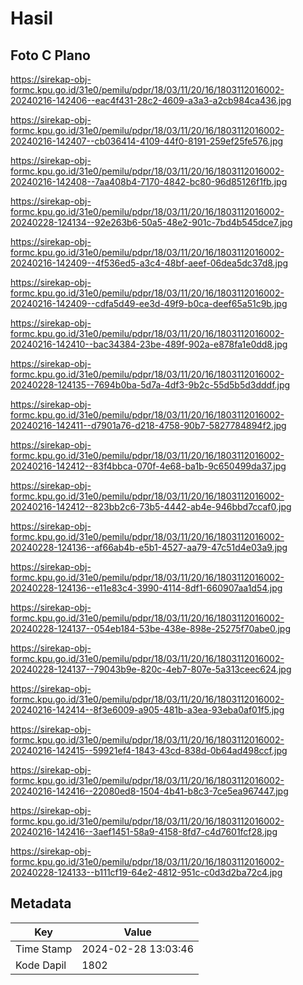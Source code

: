 # Hasil

## Foto C Plano

https://sirekap-obj-formc.kpu.go.id/31e0/pemilu/pdpr/18/03/11/20/16/1803112016002-20240216-142406--eac4f431-28c2-4609-a3a3-a2cb984ca436.jpg

https://sirekap-obj-formc.kpu.go.id/31e0/pemilu/pdpr/18/03/11/20/16/1803112016002-20240216-142407--cb036414-4109-44f0-8191-259ef25fe576.jpg

https://sirekap-obj-formc.kpu.go.id/31e0/pemilu/pdpr/18/03/11/20/16/1803112016002-20240216-142408--7aa408b4-7170-4842-bc80-96d85126f1fb.jpg

https://sirekap-obj-formc.kpu.go.id/31e0/pemilu/pdpr/18/03/11/20/16/1803112016002-20240228-124134--92e263b6-50a5-48e2-901c-7bd4b545dce7.jpg

https://sirekap-obj-formc.kpu.go.id/31e0/pemilu/pdpr/18/03/11/20/16/1803112016002-20240216-142409--4f536ed5-a3c4-48bf-aeef-06dea5dc37d8.jpg

https://sirekap-obj-formc.kpu.go.id/31e0/pemilu/pdpr/18/03/11/20/16/1803112016002-20240216-142409--cdfa5d49-ee3d-49f9-b0ca-deef65a51c9b.jpg

https://sirekap-obj-formc.kpu.go.id/31e0/pemilu/pdpr/18/03/11/20/16/1803112016002-20240216-142410--bac34384-23be-489f-902a-e878fa1e0dd8.jpg

https://sirekap-obj-formc.kpu.go.id/31e0/pemilu/pdpr/18/03/11/20/16/1803112016002-20240228-124135--7694b0ba-5d7a-4df3-9b2c-55d5b5d3dddf.jpg

https://sirekap-obj-formc.kpu.go.id/31e0/pemilu/pdpr/18/03/11/20/16/1803112016002-20240216-142411--d7901a76-d218-4758-90b7-5827784894f2.jpg

https://sirekap-obj-formc.kpu.go.id/31e0/pemilu/pdpr/18/03/11/20/16/1803112016002-20240216-142412--83f4bbca-070f-4e68-ba1b-9c650499da37.jpg

https://sirekap-obj-formc.kpu.go.id/31e0/pemilu/pdpr/18/03/11/20/16/1803112016002-20240216-142412--823bb2c6-73b5-4442-ab4e-946bbd7ccaf0.jpg

https://sirekap-obj-formc.kpu.go.id/31e0/pemilu/pdpr/18/03/11/20/16/1803112016002-20240228-124136--af66ab4b-e5b1-4527-aa79-47c51d4e03a9.jpg

https://sirekap-obj-formc.kpu.go.id/31e0/pemilu/pdpr/18/03/11/20/16/1803112016002-20240228-124136--e11e83c4-3990-4114-8df1-660907aa1d54.jpg

https://sirekap-obj-formc.kpu.go.id/31e0/pemilu/pdpr/18/03/11/20/16/1803112016002-20240228-124137--054eb184-53be-438e-898e-25275f70abe0.jpg

https://sirekap-obj-formc.kpu.go.id/31e0/pemilu/pdpr/18/03/11/20/16/1803112016002-20240228-124137--79043b9e-820c-4eb7-807e-5a313ceec624.jpg

https://sirekap-obj-formc.kpu.go.id/31e0/pemilu/pdpr/18/03/11/20/16/1803112016002-20240216-142414--8f3e6009-a905-481b-a3ea-93eba0af01f5.jpg

https://sirekap-obj-formc.kpu.go.id/31e0/pemilu/pdpr/18/03/11/20/16/1803112016002-20240216-142415--59921ef4-1843-43cd-838d-0b64ad498ccf.jpg

https://sirekap-obj-formc.kpu.go.id/31e0/pemilu/pdpr/18/03/11/20/16/1803112016002-20240216-142416--22080ed8-1504-4b41-b8c3-7ce5ea967447.jpg

https://sirekap-obj-formc.kpu.go.id/31e0/pemilu/pdpr/18/03/11/20/16/1803112016002-20240216-142416--3aef1451-58a9-4158-8fd7-c4d7601fcf28.jpg

https://sirekap-obj-formc.kpu.go.id/31e0/pemilu/pdpr/18/03/11/20/16/1803112016002-20240228-124133--b111cf19-64e2-4812-951c-c0d3d2ba72c4.jpg


## Metadata

| Key        | Value               |
| ---------- | ------------------- |
| Time Stamp | 2024-02-28 13:03:46 |
| Kode Dapil | 1802                |



